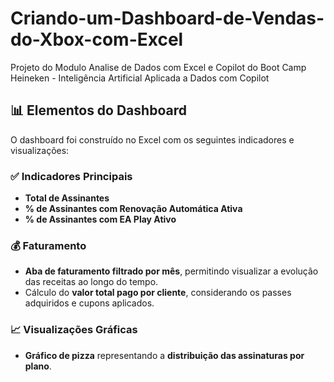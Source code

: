 # Criando-um-Dashboard-de-Vendas-do-Xbox-com-Excel
Projeto do Modulo Analise de Dados com Excel e Copilot do Boot Camp Heineken - Inteligência Artificial Aplicada a Dados com Copilot

## 📊 Elementos do Dashboard

O dashboard foi construído no Excel com os seguintes indicadores e visualizações:

### ✅ Indicadores Principais
- **Total de Assinantes**
- **% de Assinantes com Renovação Automática Ativa**
- **% de Assinantes com EA Play Ativo**

### 💰 Faturamento
- **Aba de faturamento filtrado por mês**, permitindo visualizar a evolução das receitas ao longo do tempo.
- Cálculo do **valor total pago por cliente**, considerando os passes adquiridos e cupons aplicados.

### 📈 Visualizações Gráficas
- **Gráfico de pizza** representando a **distribuição das assinaturas por plano**.

